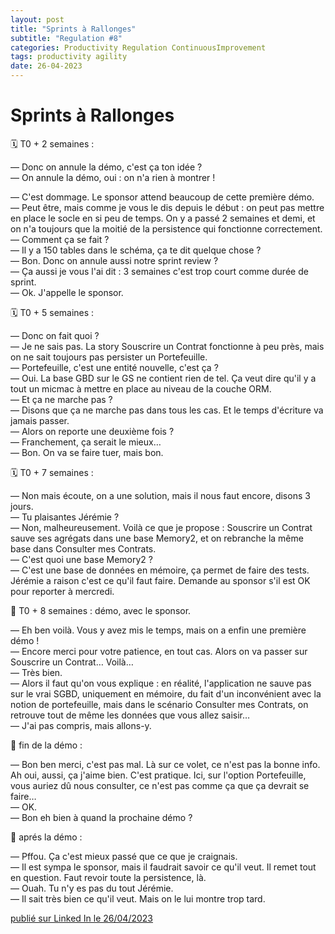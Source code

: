 ```yaml
---
layout: post
title: "Sprints à Rallonges"
subtitle: "Regulation #8"
categories: Productivity Regulation ContinuousImprovement
tags: productivity agility
date: 26-04-2023
---
```

# Sprints à Rallonges

🗓 T0 + 2 semaines :

— Donc on annule la démo, c'est ça ton idée ?\
— On annule la démo, oui : on n'a rien à montrer !

<!--more-->
— C'est dommage. Le sponsor attend beaucoup de cette première démo.\
— Peut être, mais comme je vous le dis depuis le début : on peut  pas mettre en place le socle en si peu de temps. On y a passé 2 semaines et demi, et on n'a toujours que la moitié de la persistence qui fonctionne correctement.\
— Comment ça se fait ?\
— Il y a 150 tables dans le schéma, ça te dit quelque chose ?\
— Bon. Donc on annule aussi notre sprint review ?\
— Ça aussi je vous l'ai dit : 3 semaines c'est trop court comme durée de sprint.\
— Ok. J'appelle le sponsor.

🗓 T0 + 5 semaines :

— Donc on fait quoi ?\
— Je ne sais pas. La story Souscrire un Contrat fonctionne à peu près, mais on ne sait toujours pas persister un Portefeuille.\
— Portefeuille, c'est une entité nouvelle, c'est ça ?\
— Oui. La base GBD sur le GS ne contient rien de tel. Ça veut dire qu'il y a tout un micmac à mettre en place au niveau de la couche ORM.\
— Et ça ne marche pas ?\
— Disons que ça ne marche pas dans tous les cas. Et le temps d'écriture va jamais passer.\
— Alors on reporte une deuxième fois ?\
— Franchement, ça serait le mieux…\
— Bon. On va se faire tuer, mais bon.

🗓 T0 + 7 semaines :

— Non mais écoute, on a une solution, mais il nous faut encore, disons 3 jours.\
— Tu plaisantes Jérémie ?\
— Non, malheureusement. Voilà ce que je propose : Souscrire un Contrat sauve ses agrégats dans une base Memory2, et on rebranche la même base dans Consulter mes Contrats.\
— C'est quoi une base Memory2 ?\
— C'est une base de données en mémoire, ça permet de faire des tests. Jérémie a raison c'est ce qu'il faut faire. Demande au sponsor s'il est OK pour reporter à mercredi.

📯 T0 + 8 semaines : démo, avec le sponsor.

— Eh ben voilà. Vous y avez mis le temps, mais on a enfin une première démo !\
— Encore merci pour votre patience, en tout cas. Alors on va passer sur Souscrire un Contrat… Voilà…\
— Très bien.\
— Alors il faut qu'on vous explique : en réalité, l'application ne sauve pas sur le vrai SGBD, uniquement en mémoire, du fait d'un inconvénient avec la notion de portefeuille, mais dans le scénario Consulter mes Contrats, on retrouve tout de même les données que vous allez saisir…\
— J'ai pas compris, mais allons-y.

🤝 fin de la démo :

— Bon ben merci, c'est pas mal. Là sur ce volet, ce n'est pas la bonne info. Ah oui, aussi, ça j'aime bien. C'est pratique. Ici, sur l'option Portefeuille, vous auriez dû nous consulter, ce n'est pas comme ça que ça devrait se faire…\
— OK.\
— Bon eh bien à quand la prochaine démo ?

🍻 aprés la démo :

— Pffou. Ça c'est mieux passé que ce que je craignais.\
— Il est sympa le sponsor, mais il faudrait savoir ce qu'il veut. Il remet tout en question. Faut revoir toute la persistence, là.\
— Ouah. Tu n'y es pas du tout Jérémie.\
— Il sait très bien ce qu'il veut. Mais on le lui montre trop tard.

[publié sur Linked In le 26/04/2023](https://www.linkedin.com/posts/christophe-thibaut-35b4657_ameliorationcontinue-activity-7056927626753363968-CTMW?utm_source=share&utm_medium=member_desktop)
